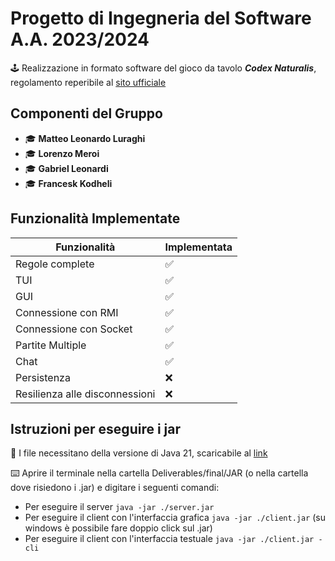 # Progetto di Ingegneria del Software A.A. 2023/2024

🕹️ Realizzazione in formato software del gioco da tavolo ***Codex Naturalis***, regolamento reperibile al 
[sito ufficiale](https://www.craniocreations.it/storage/media/product_downloads/126/1516/CODEX_ITA_Rules_compressed.pdf)

## Componenti del Gruppo

- 🎓 **Matteo Leonardo Luraghi**
- 🎓 **Lorenzo Meroi**
- 🎓 **Gabriel Leonardi**
- 🎓 **Francesk Kodheli**

## Funzionalità Implementate

| Funzionalità                      | Implementata |
|-----------------------------------|--------------|
| Regole complete                   | ✅           |
| TUI                               | ✅           |
| GUI                               | ✅           |
| Connessione con RMI               | ✅           |
| Connessione con Socket            | ✅           |
| Partite Multiple                  | ✅           |
| Chat                              | ✅           |
| Persistenza                       | ❌           |
| Resilienza alle disconnessioni    | ❌           |

## Istruzioni per eseguire i jar

📂 I file necessitano della versione di Java 21, scaricabile al [link](https://www.oracle.com/it/java/technologies/downloads/)

⌨️  Aprire il terminale nella cartella Deliverables/final/JAR (o nella cartella dove risiedono i .jar) e digitare i seguenti comandi:
- Per eseguire il server `java -jar ./server.jar`
- Per eseguire il client con l'interfaccia grafica `java -jar ./client.jar` (su windows è possibile fare doppio click sul .jar)
- Per eseguire il client con l'interfaccia testuale `java -jar ./client.jar -cli`

